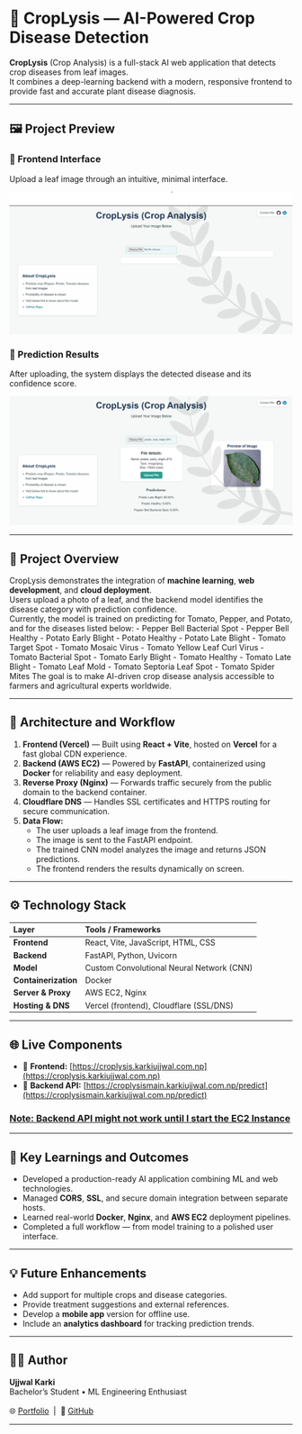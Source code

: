 # 🌿 CropLysis — AI-Powered Crop Disease Detection

**CropLysis** (Crop Analysis) is a full-stack AI web application that detects crop diseases from leaf images.  
It combines a deep-learning backend with a modern, responsive frontend to provide fast and accurate plant disease diagnosis.

---

## 🖼️ Project Preview

### 🌾 Frontend Interface  
Upload a leaf image through an intuitive, minimal interface.<br>

<img src="./Images/croplysis_frontend.png" alt="Frontend Preview" width="800"/>

### 🌿 Prediction Results  
After uploading, the system displays the detected disease and its confidence score.<br>

<img src="./Images/croplysis_predict.png" alt="Prediction Results" width="800"/>

---

## 🚀 Project Overview

CropLysis demonstrates the integration of **machine learning**, **web development**, and **cloud deployment**.  
Users upload a photo of a leaf, and the backend model identifies the disease category with prediction confidence.  
Currently, the model is trained on predicting for Tomato, Pepper, and Potato, and for the diseases listed below:
    - Pepper Bell Bacterial Spot
    - Pepper Bell Healthy
    - Potato Early Blight
    - Potato Healthy
    - Potato Late Blight
    - Tomato Target Spot
    - Tomato Mosaic Virus
    - Tomato Yellow Leaf Curl Virus
    - Tomato Bacterial Spot
    - Tomato Early Blight
    - Tomato Healthy
    - Tomato Late Blight
    - Tomato Leaf Mold
    - Tomato Septoria Leaf Spot
    - Tomato Spider Mites
The goal is to make AI-driven crop disease analysis accessible to farmers and agricultural experts worldwide.

---

## 🧩 Architecture and Workflow

1. **Frontend (Vercel)** — Built using **React + Vite**, hosted on **Vercel** for a fast global CDN experience.  
2. **Backend (AWS EC2)** — Powered by **FastAPI**, containerized using **Docker** for reliability and easy deployment.  
3. **Reverse Proxy (Nginx)** — Forwards traffic securely from the public domain to the backend container.  
4. **Cloudflare DNS** — Handles SSL certificates and HTTPS routing for secure communication.  
5. **Data Flow:**  
   - The user uploads a leaf image from the frontend.  
   - The image is sent to the FastAPI endpoint.  
   - The trained CNN model analyzes the image and returns JSON predictions.  
   - The frontend renders the results dynamically on screen.

---

## ⚙️ Technology Stack

| Layer | Tools / Frameworks |
|:------|:--------------------|
| **Frontend** | React, Vite, JavaScript, HTML, CSS |
| **Backend** | FastAPI, Python, Uvicorn |
| **Model** | Custom Convolutional Neural Network (CNN) |
| **Containerization** | Docker |
| **Server & Proxy** | AWS EC2, Nginx |
| **Hosting & DNS** | Vercel (frontend), Cloudflare (SSL/DNS) |

---

## 🌐 Live Components

- 🌾 **Frontend:** [https://croplysis.karkiujjwal.com.np](https://croplysis.karkiujjwal.com.np)  
- 🧠 **Backend API:** [https://croplysismain.karkiujjwal.com.np/predict](https://croplysismain.karkiujjwal.com.np/predict)

### <u>Note: Backend API might not work until I start the EC2 Instance</u>

---

## 🧠 Key Learnings and Outcomes

- Developed a production-ready AI application combining ML and web technologies.  
- Managed **CORS**, **SSL**, and secure domain integration between separate hosts.  
- Learned real-world **Docker**, **Nginx**, and **AWS EC2** deployment pipelines.  
- Completed a full workflow — from model training to a polished user interface.

---

## 💡 Future Enhancements

- Add support for multiple crops and disease categories.  
- Provide treatment suggestions and external references.  
- Develop a **mobile app** version for offline use.  
- Include an **analytics dashboard** for tracking prediction trends.

---

## 👨‍💻 Author

**Ujjwal Karki**  
Bachelor’s Student • ML Engineering Enthusiast  
<br>
🌐 [Portfolio](https://karkiujjwal.com.np) &nbsp;|&nbsp; 🐙 [GitHub](https://github.com/ujjwalkarkeyy)

---
